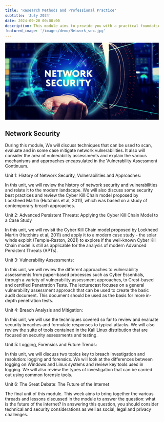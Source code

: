 ```yaml
---
title: 'Research Methods and Professional Practice'
subtitle: 'July 2024'
date: 2024-09-20 00:00:00
description: This module aims to provide you with a practical foundation in research methods that will enable you to conduct research in a practical setting.
featured_image: '/images/demo/Network_sec.jpg'
---
```


![](/images/demo/Network_sec.jpg)

## Network Security

During this module, We will discuss techniques that can be used to scan, evaluate and in some case mitigate network vulnerabilities. It also will consider the area of vulnerability assessments and explain the various mechanisms and approaches encapsulated in the Vulnerability Assessment Continuum.



Unit 1: History of Network Security, Vulnerabilities and Approaches:

In this unit, we will review the history of network security and vulnerabilities and relate it to the modern landscape. We will also discuss some security best practices and review the Cyber Kill Chain model proposed by Lockheed Martin (Hutchins et al, 2011), which was based on a study of contemporary breach approaches.

Unit 2: Advanced Persistent Threats: Applying the Cyber Kill Chain Model to a Case Study

In this unit, we will revisit the Cyber Kill Chain model proposed by Lockheed Martin (Hutchins et al, 2011) and apply it to a modern case study - the solar winds exploit (Temple-Raston, 2021) to explore if the well-known Cyber Kill Chain model is still as applicable for the analysis of modern Advanced Persistent Threats (APTs).

Unit 3: Vulnerability Assessments:

In this unit, we will review the different approaches to vulnerability assessments from paper-based processes such as Cyber Essentials, through a variety of vulnerability assessment approaches, to Crest-based and certified Penetration Tests. The lecturecast focuses on a general vulnerability assessment approach that can be used to create the basic audit document. This document should be used as the basis for more in-depth penetration tests.

Unit 4: Breach Analysis and Mitigation:

In this unit, we will use the techniques covered so far to review and evaluate security breaches and formulate responses to typical attacks. We will also review the suite of tools contained in the Kali Linux distribution that are focused on security assessments and testing.


Unit 5: Logging, Forensics and Future Trends:

In this unit, we will discuss two topics key to breach investigation and resolution: logging and forensics. We will look at the differences between logging on Windows and Linux systems and review key tools used in logging. We will also review the types of investigation that can be carried out using common forensic tools.

Unit 6: The Great Debate: The Future of the Internet

The final unit of this module. This week aims to bring together the various threads and lessons discussed in the module to answer the question: what is the future of the internet? In answering this question, you should consider technical and security considerations as well as social, legal and privacy challenges.

